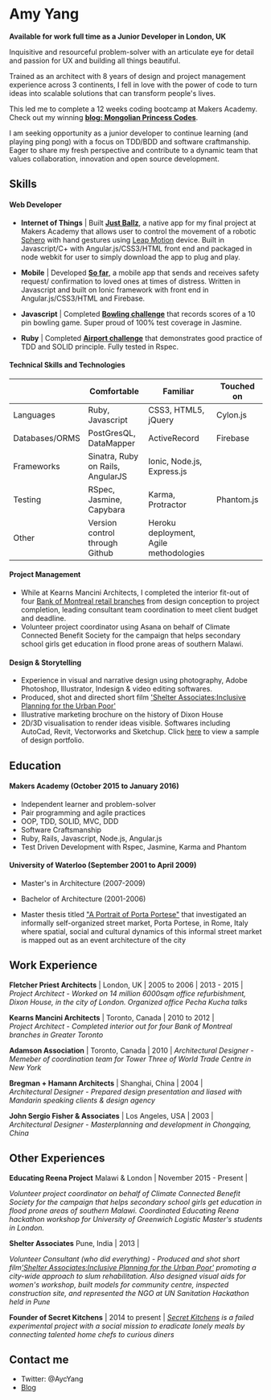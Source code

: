 Amy Yang
===========

**Available for work full time as a Junior Developer in London, UK**

Inquisitive and resourceful problem-solver with an articulate eye for detail and passion for UX and building all things beautiful.  

Trained as an architect with 8 years of design and project management experience across 3 continents, I fell in love with the power of code to turn ideas into scalable solutions that can transform people's lives.  

This led me to complete a 12 weeks coding bootcamp at Makers Academy. Check out my winning [**blog: Mongolian Princess Codes**](http://www.mongolianprincess.net).

I am seeking opportunity as a junior developer to continue learning (and playing ping pong) with a focus on TDD/BDD and software craftmanship.  Eager to share my fresh perspective and contribute to a dynamic team that values collaboration, innovation and open source development. 

Skills
------

#### Web Developer

- **Internet of Things** | Built [**Just Ballz**](https://github.com/mongolianprincess/just_ballz), a native app for my final project at Makers Academy that allows user to control the movement of a robotic [Sphero](http://www.sphero.com/) with hand gestures using [Leap Motion](https://www.leapmotion.com/) device.  Built in Javascript/C+ with Angular.js/CSS3/HTML front end and packaged in node webkit for user to simply download the app to plug and play.

- **Mobile** | Developed [**So far**](https://github.com/mongolianprincess/soSafe), a mobile app that sends and receives safety request/ confirmation to loved ones at times of distress. Written in Javascript and built on Ionic framework with front end in Angular.js/CSS3/HTML and Firebase. 

- **Javascript** | Completed [**Bowling challenge**](https://github.com/mongolianprincess/bowling-challenge) that records scores of a 10 pin bowling game. Super proud of 100% test coverage in Jasmine. 

- **Ruby** | Completed [**Airport challenge**](https://github.com/mongolianprincess/airport_challenge) that demonstrates good practice of TDD and SOLID principle. Fully tested in Rspec.

#### Technical Skills and Technologies

| |Comfortable|Familiar|Touched on|
|---------|----------------|-------------------|------------------------------|
|Languages|Ruby, Javascript|CSS3, HTML5, jQuery|Cylon.js|
|Databases/ORMS|PostGresQL, DataMapper|ActiveRecord|Firebase|                 |
|Frameworks|Sinatra, Ruby on Rails, AngularJS|Ionic, Node.js, Express.js|                       |
|Testing|RSpec, Jasmine, Capybara|Karma, Protractor|Phantom.js|
|Other|Version control through Github|Heroku deployment, Agile methodologies| |

#### Project Management

- While at Kearns Mancini Architects, I completed the interior fit-out of four [Bank of Montreal retail branches](http://kmai.com/projects/bank-of-montreal-250-yonge-street-office) from design conception to project completion, leading consultant team coordination to meet client budget and deadline. 
- Volunteer project coordinator using Asana on behalf of Climate Connected Benefit Society for the campaign that helps secondary school girls get education in flood prone areas of southern Malawi. 

#### Design & Storytelling

- Experience in visual and narrative design using photography, Adobe Photoshop, Illustrator, Indesign & video editing softwares. 
- Produced, shot and directed short film ['Shelter Associates:Inclusive Planning for the Urban Poor'](http://shelter-associates.org/shelter-associates-inclusive-planning-urban-poor-1)
- Illustrative marketing brochure on the history of Dixon House
- 2D/3D visualisation to render ideas visible.  Softwares including AutoCad, Revit, Vectorworks and Sketchup. Click [here](https://drive.google.com/file/d/0B2-rMJ4iqdtfVjlGZlhyOXowdHc/view?usp=sharing) to view a sample of design portfolio. 

Education
---------

#### Makers Academy (October 2015 to January 2016)

- Independent learner and problem-solver
- Pair programming and agile practices
- OOP, TDD, SOLID, MVC, DDD
- Software Craftsmanship
- Ruby, Rails, Javascript, Node.js, Angular.js
- Test Driven Development with Rspec, Jasmine, Karma and Phantom 

#### University of Waterloo (September 2001 to April 2009)

- Master's in Architecture (2007-2009)
- Bachelor of Architecture (2001-2006)

- Master thesis titled ["A Portrait of Porta Portese"](https://uwspace.uwaterloo.ca/handle/10012/4361?show=full) that investigated an informally self-organized street market, Porta Portese, in Rome, Italy where spatial, social and cultural dynamics of this informal street market is mapped out as an event architecture of the city

Work Experience
----------------

**Fletcher Priest Architects** | London, UK | 2005 to 2006 | 2013 - 2015 |    
*Project Architect - Worked on 14 million 6000sqm office refurbishment, Dixon House, in the city of London. Organized office Pecha Kucha talks* 

**Kearns Mancini Architects** | Toronto, Canada | 2010 to 2012 |   
*Project Architect - Completed interior out for four Bank of Montreal branches in Greater Toronto*  

**Adamson Association** | Toronto, Canada | 2010 |
*Architectural Designer - Memeber of coordination team for Tower Three of World Trade Centre in New York* 

**Bregman + Hamann Architects** | Shanghai, China | 2004 |   
*Architectural Designer - Prepared design presentation and liased with Mandarin speaking clients & design agency*

**John Sergio Fisher & Associates** | Los Angeles, USA | 2003 |   
*Architectural Designer - Masterplanning and development in Chongqing, China*

Other Experiences
-----------------

**Educating Reena Project** Malawi & London | November 2015 - Present |

*Volunteer project coordinator on behalf of Climate Connected Benefit Society for the campaign that helps secondary school girls get education in flood prone areas of southern Malawi. Coordinated Educating Reena hackathon workshop for University of Greenwich Logistic Master's students in London.*

**Shelter Associates** Pune, India | 2013 |

*Volunteer Consultant (who did everything) - Produced and shot short film['Shelter Associates:Inclusive Planning for the Urban Poor'](http://shelter-associates.org/shelter-associates-inclusive-planning-urban-poor-1) promoting a city-wide approach to slum rehabilitation.  Also designed visual aids for women's workshop, built models for community centre, inspected construction site, and represented the NGO at UN Sanitation Hackathon held in Pune*

**Founder of Secret Kitchens** | 2014 to present |
*[Secret Kitchens](http://secretkitchens.strikingly.com/) is a failed experimental project with a social mission to eradicate lonely meals by connecting talented home chefs to curious diners*   

Contact me 
----------
- Twitter: @AycYang
- [Blog](www.mongolianprincess.net)



